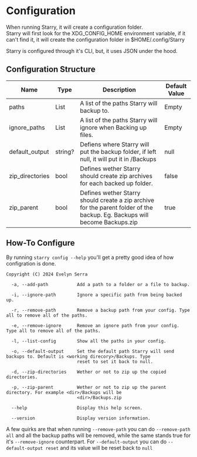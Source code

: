 # Configuration

When running Starry, it will create a configuration folder. <br>
Starry will first look for the XDG_CONFIG_HOME environment variable, if it can't find it, it will create the configuration folder in $HOME/.config/Starry

Starry is configured through it's CLI, but, it uses JSON under the hood.

## Configuration Structure
| Name            | Type         | Description                                                                                                                | Default Value |
|-----------------|--------------|----------------------------------------------------------------------------------------------------------------------------|---------------|
| paths           | List<string> | A list of the paths Starry will backup to.                                                                                 | Empty         |
| ignore_paths    | List<string> | A list of the paths Starry will ignore when Backing up files.                                                              | Empty         |
| default_output  | string?      | Defiens where Starry will put the backup folder, if left null, it will put it in <WorkingDir>/Backups                      | null          |
| zip_directories | bool         | Defines wether Starry should create zip archives for each backed up folder.                                                | false         |
| zip_parent      | bool         | Defines wether Starry should create a zip archive for the parent folder of the backup. Eg. Backups will become Backups.zip | true          |

## How-To Configure
By running `starry config --help` you'll get a pretty good idea of how configration is done.

```
Copyright (C) 2024 Evelyn Serra

  -a, --add-path           Add a path to a folder or a file to backup.

  -i, --ignore-path        Ignore a specific path from being backed up.

  -r, --remove-path        Remove a backup path from your config. Type all to remove all of the paths.

  -e, --remove-ignore      Remove an ignore path from your config. Type all to remove all of the paths.

  -l, --list-config        Show all the paths in your config.

  -o, --default-output     Set the default path Starry will send backups to. Default is <working direcory>/Backups. Type
                           reset to set it back to null.

  -d, --zip-directories    Wether or not to zip up the copied directories.

  -p, --zip-parent         Wether or not to zip up the parent directory. For example <dir>/Backups will be
                           <dir>/Backups.zip

  --help                   Display this help screen.

  --version                Display version information.
```

A few quirks are that when running `--remove-path` you can do `--remove-path all` and all the backup paths will be removed, while the same stands true for it's `--remove-ignore` counterpart. For `--default-output` you can do `--default-output reset` and its value will be reset back to `null`

